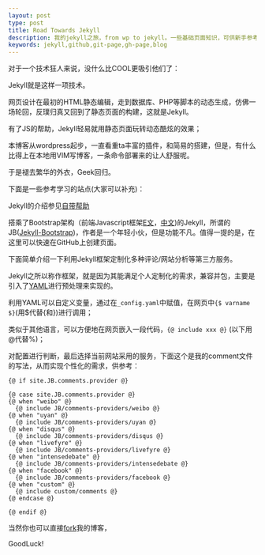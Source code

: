 ```yaml
---
layout: post
type: post
title: Road Towards Jekyll
description: 我的jekyll之旅，from wp to jekyll。一些基础页面知识，可供新手参考。
keywords: jekyll,github,git-page,gh-page,blog
---
```


对于一个技术狂人来说，没什么比COOL更吸引他们了：

Jekyll就是这样一项技术。

网页设计在最初的HTML静态编辑，走到数据库、PHP等脚本的动态生成，仿佛一场轮回，反璞归真又回到了静态页面的构建，这就是Jekyll。

有了JS的帮助，Jekyll轻易就用静态页面玩转动态酷炫的效果；

本博客从wordpress起步，一直看重ta丰富的插件，和简易的搭建，但是，有什么比得上在本地用VIM写博客，一条命令部署来的让人舒服呢。

于是褪去繁华的外衣，Geek回归。

下面是一些参考学习的站点(大家可以补充)：

Jekyll的介绍参见[自带帮助](http://huangjian.info/jekyll-introduction/)

搭乘了Bootstrap架构（前端Javascript框架[E文](http://twitter.github.com/bootstrap/)，[中文](http://wrongwaycn.github.com/bootstrap/docs/index.html))的Jekyll，所谓的JB([Jekyll-Bootstrap](http://jekyllbootstrap.com/))，作者是一个年轻小伙，但是功能不凡。值得一提的是，在这里可以快速在GitHub上创建页面。

下面简单介绍一下利用Jekyll框架定制化多种评论/网站分析等第三方服务。

Jekyll之所以称作框架，就是因为其能满足个人定制化的需求，兼容并包，主要是引入了[YAML](https://github.com/mojombo/jekyll/wiki/YAML-Front-Matter)进行预处理来实现的。

利用YAML可以自定义变量，通过在`_config.yaml`中赋值，在网页中`{$ varname $}`(用$代替{和})进行调用；

类似于其他语言，可以方便地在网页嵌入一段代码，`{@ include xxx @}` (以下用@代替%)；

对配置进行判断，最后选择当前网站采用的服务，下面这个是我的comment文件的写法，从而实现个性化的需求，供参考：

    {@ if site.JB.comments.provider @}
     
    {@ case site.JB.comments.provider @}
    {@ when "weibo" @}
      {@ include JB/comments-providers/weibo @}
    {@ when "uyan" @}
      {@ include JB/comments-providers/uyan @}
    {@ when "disqus" @}
      {@ include JB/comments-providers/disqus @}
    {@ when "livefyre" @}
      {@ include JB/comments-providers/livefyre @} 
    {@ when "intensedebate" @}
      {@ include JB/comments-providers/intensedebate @}
    {@ when "facebook" @}
      {@ include JB/comments-providers/facebook @}
    {@ when "custom" @}
      {@ include custom/comments @}
    {@ endcase @}
     
    {@ endif @}

当然你也可以直接[fork](https://github.com/seraphimhj/seraphimhj.github.com/fork)我的博客，

GoodLuck!

[Heroku create失败解决方法]: http://blog.project-sierra.de/archives/1534

